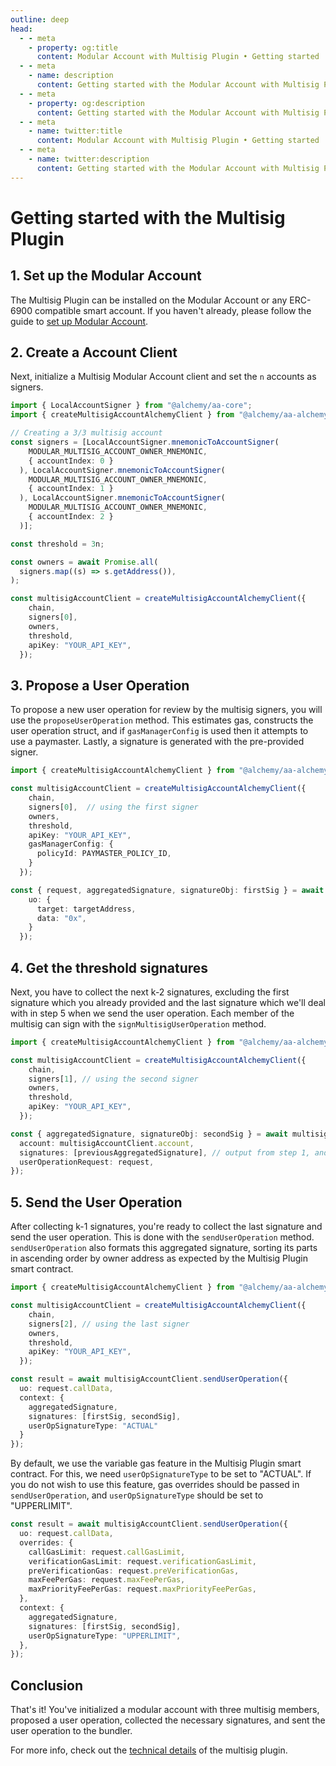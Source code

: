```yaml
---
outline: deep
head:
  - - meta
    - property: og:title
      content: Modular Account with Multisig Plugin • Getting started
  - - meta
    - name: description
      content: Getting started with the Modular Account with Multisig Plugin in Account Kit
  - - meta
    - property: og:description
      content: Getting started with the Modular Account with Multisig Plugin in Account Kit
  - - meta
    - name: twitter:title
      content: Modular Account with Multisig Plugin • Getting started
  - - meta
    - name: twitter:description
      content: Getting started with the Modular Account with Multisig Plugin in Account Kit
---
```


# Getting started with the Multisig Plugin

## 1. Set up the Modular Account

The Multisig Plugin can be installed on the Modular Account or any ERC-6900 compatible smart account. If you haven't already, please follow the guide to [set up Modular Account](../getting-started.md).

## 2. Create a Account Client

Next, initialize a Multisig Modular Account client and set the `n` accounts as signers.

```ts
import { LocalAccountSigner } from "@alchemy/aa-core";
import { createMultisigAccountAlchemyClient } from "@alchemy/aa-alchemy";

// Creating a 3/3 multisig account
const signers = [LocalAccountSigner.mnemonicToAccountSigner(
    MODULAR_MULTISIG_ACCOUNT_OWNER_MNEMONIC,
    { accountIndex: 0 }
  ), LocalAccountSigner.mnemonicToAccountSigner(
    MODULAR_MULTISIG_ACCOUNT_OWNER_MNEMONIC,
    { accountIndex: 1 }
  ), LocalAccountSigner.mnemonicToAccountSigner(
    MODULAR_MULTISIG_ACCOUNT_OWNER_MNEMONIC,
    { accountIndex: 2 }
  )];

const threshold = 3n;

const owners = await Promise.all(
  signers.map((s) => s.getAddress()),
);

const multisigAccountClient = createMultisigAccountAlchemyClient({
    chain,
    signers[0],
    owners,
    threshold,
    apiKey: "YOUR_API_KEY",
  });
```

## 3. Propose a User Operation

To propose a new user operation for review by the multisig signers, you will use the `proposeUserOperation` method. This estimates gas, constructs the user operation struct, and if `gasManagerConfig` is used then it attempts to use a paymaster. Lastly, a signature is generated with the pre-provided signer.

```ts
import { createMultisigAccountAlchemyClient } from "@alchemy/aa-alchemy";

const multisigAccountClient = createMultisigAccountAlchemyClient({
    chain,
    signers[0],  // using the first signer
    owners,
    threshold,
    apiKey: "YOUR_API_KEY",
    gasManagerConfig: {
      policyId: PAYMASTER_POLICY_ID,
    }
  });

const { request, aggregatedSignature, signatureObj: firstSig } = await multisigAccountClient.proposeUserOperation({
    uo: {
      target: targetAddress,
      data: "0x",
    }
  });
```

## 4. Get the threshold signatures

Next, you have to collect the next k-2 signatures, excluding the first signature which you already provided and the last signature which we'll deal with in step 5 when we send the user operation. Each member of the multisig can sign with the `signMultisigUserOperation` method.

```ts
import { createMultisigAccountAlchemyClient } from "@alchemy/aa-alchemy";

const multisigAccountClient = createMultisigAccountAlchemyClient({
    chain,
    signers[1], // using the second signer
    owners,
    threshold,
    apiKey: "YOUR_API_KEY",
  });

const { aggregatedSignature, signatureObj: secondSig } = await multisigAccountClient.signMultisigUserOperation({
  account: multisigAccountClient.account,
  signatures: [previousAggregatedSignature], // output from step 1, and from this step if k-2 > 1
  userOperationRequest: request,
});
```

## 5. Send the User Operation

After collecting k-1 signatures, you're ready to collect the last signature and send the user operation. This is done with the `sendUserOperation` method. `sendUserOperation` also formats this aggregated signature, sorting its parts in ascending order by owner address as expected by the Multisig Plugin smart contract.

```ts
import { createMultisigAccountAlchemyClient } from "@alchemy/aa-alchemy";

const multisigAccountClient = createMultisigAccountAlchemyClient({
    chain,
    signers[2], // using the last signer
    owners,
    threshold,
    apiKey: "YOUR_API_KEY",
  });

const result = await multisigAccountClient.sendUserOperation({
  uo: request.callData,
  context: {
    aggregatedSignature,
    signatures: [firstSig, secondSig],
    userOpSignatureType: "ACTUAL"
  }
});
```

By default, we use the variable gas feature in the Multisig Plugin smart contract. For this, we need `userOpSignatureType` to be set to "ACTUAL". If you do not wish to use this feature, gas overrides should be passed in `sendUserOperation`, and `userOpSignatureType` should be set to "UPPERLIMIT".

```ts
const result = await multisigAccountClient.sendUserOperation({
  uo: request.callData,
  overrides: {
    callGasLimit: request.callGasLimit,
    verificationGasLimit: request.verificationGasLimit,
    preVerificationGas: request.preVerificationGas,
    maxFeePerGas: request.maxFeePerGas,
    maxPriorityFeePerGas: request.maxPriorityFeePerGas,
  },
  context: {
    aggregatedSignature,
    signatures: [firstSig, secondSig],
    userOpSignatureType: "UPPERLIMIT",
  },
});
```

## Conclusion

That's it! You've initialized a modular account with three multisig members, proposed a user operation, collected the necessary signatures, and sent the user operation to the bundler.

For more info, check out the [technical details](./technical-details.md) of the multisig plugin.

